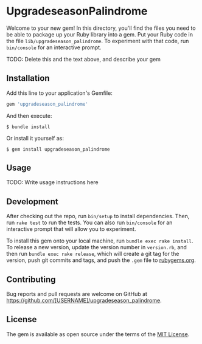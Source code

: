 # UpgradeseasonPalindrome

Welcome to your new gem! In this directory, you'll find the files you need to be able to package up your Ruby library into a gem. Put your Ruby code in the file `lib/upgradeseason_palindrome`. To experiment with that code, run `bin/console` for an interactive prompt.

TODO: Delete this and the text above, and describe your gem

## Installation

Add this line to your application's Gemfile:

```ruby
gem 'upgradeseason_palindrome'
```

And then execute:

    $ bundle install

Or install it yourself as:

    $ gem install upgradeseason_palindrome

## Usage

TODO: Write usage instructions here

## Development

After checking out the repo, run `bin/setup` to install dependencies. Then, run `rake test` to run the tests. You can also run `bin/console` for an interactive prompt that will allow you to experiment.

To install this gem onto your local machine, run `bundle exec rake install`. To release a new version, update the version number in `version.rb`, and then run `bundle exec rake release`, which will create a git tag for the version, push git commits and tags, and push the `.gem` file to [rubygems.org](https://rubygems.org).

## Contributing

Bug reports and pull requests are welcome on GitHub at https://github.com/[USERNAME]/upgradeseason_palindrome.


## License

The gem is available as open source under the terms of the [MIT License](https://opensource.org/licenses/MIT).
